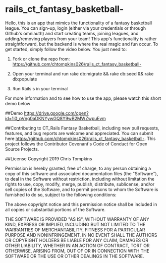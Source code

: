 # rails_ct_fantasy_basketball-

Hello, this is an app that mimics the functionality of a fantasy basketball league. You can sign-up, login (either via your credentials or through Github's omniauth) and start creating teams, joining leagues, and adding/removing players from your team! This app's functionality is rather straightforward, but the backend is where the real magic and fun occur. To get started, simply follow the video below. You just need to:

1) Fork or clone the repo from:  https://github.com/chtompkins026/rails_ct_fantasy_basketball-

2) Open your terminal and run rake db:migrate && rake db:seed && rake db:populate

3) Run Rails s in your terminal

For more information and to see how to use the app, please watch this short demo below

##Demo https://drive.google.com/open?id=1i0_pVng0aDKNYywGQ8Y9wB2MWZwpuEvm

##Contributing to CT_Rails Fantasy Basketball, including new pull requests, features, and bug reports are welcome and appreciated. You can submit here https://github.com/chtompkins026/rails_ct_fantasy_basketball-. This project follows the Contributor Covenant's Code of Conduct for Open Source Projects.

##License Copyright 2019 Chris Tompkins

Permission is hereby granted, free of charge, to any person obtaining a copy of this software and associated documentation files (the "Software"), to deal in the Software without restriction, including without limitation the rights to use, copy, modify, merge, publish, distribute, sublicense, and/or sell copies of the Software, and to permit persons to whom the Software is furnished to do so, subject to the following conditions:

The above copyright notice and this permission notice shall be included in all copies or substantial portions of the Software.

THE SOFTWARE IS PROVIDED "AS IS", WITHOUT WARRANTY OF ANY KIND, EXPRESS OR IMPLIED, INCLUDING BUT NOT LIMITED TO THE WARRANTIES OF MERCHANTABILITY, FITNESS FOR A PARTICULAR PURPOSE AND NONINFRINGEMENT. IN NO EVENT SHALL THE AUTHORS OR COPYRIGHT HOLDERS BE LIABLE FOR ANY CLAIM, DAMAGES OR OTHER LIABILITY, WHETHER IN AN ACTION OF CONTRACT, TORT OR OTHERWISE, ARISING FROM, OUT OF OR IN CONNECTION WITH THE SOFTWARE OR THE USE OR OTHER DEALINGS IN THE SOFTWARE.
